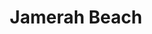 ---
title: "Jamerah Beach"
address: "287a, Ormeau Rd, Belfast, Co. Antrim BT7 3GG"
tel: "028 9064 5444"
county: "Antrim"
category: "Beaches"
type: "Content"
lat: "54.580436"
lng: "-5.920646"
---